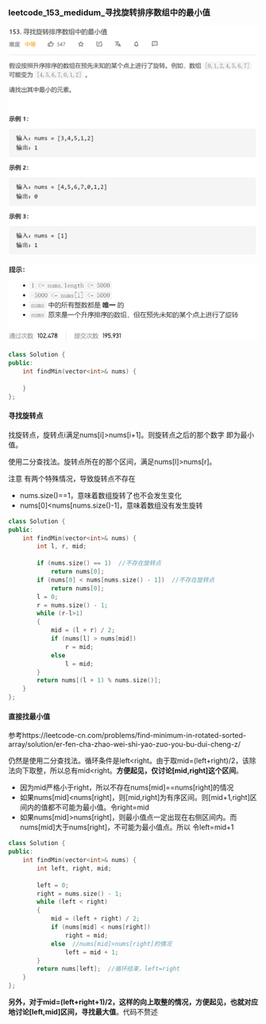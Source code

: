 ### leetcode_153_medidum_寻找旋转排序数组中的最小值

![image-20210211095644415](leetcode_153_medidum_寻找旋转排序数组中的最小值.assets/image-20210211095644415.png)

![image-20210211095655973](leetcode_153_medidum_寻找旋转排序数组中的最小值.assets/image-20210211095655973.png)

```c++
class Solution {
public:
    int findMin(vector<int>& nums) {

    }
};
```

#### 寻找旋转点

找旋转点，旋转点i满足nums[i]>nums[i+1]。则旋转点之后的那个数字 即为最小值。

使用二分查找法。旋转点所在的那个区间，满足nums[l]>nums[r]。

注意 有两个特殊情况，导致旋转点不存在

- nums.size()==1，意味着数组旋转了也不会发生变化
- nums[0]<nums[nums.size()-1]，意味着数组没有发生旋转

```c++
class Solution {
public:
	int findMin(vector<int>& nums) {
		int l, r, mid;
		
		if (nums.size() == 1)  //不存在旋转点
			return nums[0];
		if (nums[0] < nums[nums.size() - 1])  //不存在旋转点
			return nums[0];
		l = 0;
		r = nums.size() - 1;
		while (r-l>1)
		{
			mid = (l + r) / 2;
			if (nums[l] > nums[mid])
				r = mid;
			else
				l = mid;
		}
		return nums[(l + 1) % nums.size()];
	}
};
```

#### 直接找最小值

参考https://leetcode-cn.com/problems/find-minimum-in-rotated-sorted-array/solution/er-fen-cha-zhao-wei-shi-yao-zuo-you-bu-dui-cheng-z/

仍然是使用二分查找法。循环条件是left<right。由于取mid=(left+right)/2，该除法向下取整，所以总有mid<right。**方便起见，仅讨论[mid,right]这个区间**。

- 因为mid严格小于right，所以不存在nums[mid]==nums[right]的情况
- 如果nums[mid]<nums[right]，则[mid,right]为有序区间。则[mid+1,right]区间内的值都不可能为最小值。令right=mid
- 如果nums[mid]>nums[right]，则最小值点一定出现在右侧区间内。而nums[mid]大于nums[right]，不可能为最小值点。所以 令left=mid+1

```c++
class Solution {
public:
	int findMin(vector<int>& nums) {
		int left, right, mid;

		left = 0;
		right = nums.size() - 1;
		while (left < right)
		{
			mid = (left + right) / 2;
			if (nums[mid] < nums[right])
				right = mid;
			else  //nums[mid]>nums[right]的情况
				left = mid + 1;
		}
		return nums[left];  //循环结束，left=right
	}
};
```

**另外，对于mid=(left+right+1)/2，这样的向上取整的情况，方便起见，也就对应地讨论[left,mid]区间，寻找最大值**。代码不赘述